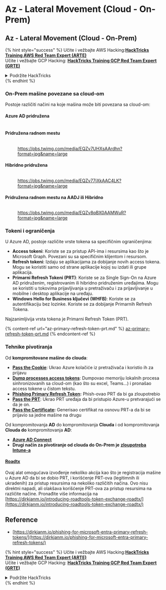 # Az - Lateral Movement (Cloud - On-Prem)

## Az - Lateral Movement (Cloud - On-Prem)

{% hint style="success" %}
Učite i vežbajte AWS Hacking:<img src="../../../.gitbook/assets/image (1) (1) (1) (1).png" alt="" data-size="line">[**HackTricks Training AWS Red Team Expert (ARTE)**](https://training.hacktricks.xyz/courses/arte)<img src="../../../.gitbook/assets/image (1) (1) (1) (1).png" alt="" data-size="line">\
Učite i vežbajte GCP Hacking: <img src="../../../.gitbook/assets/image (2) (1).png" alt="" data-size="line">[**HackTricks Training GCP Red Team Expert (GRTE)**<img src="../../../.gitbook/assets/image (2) (1).png" alt="" data-size="line">](https://training.hacktricks.xyz/courses/grte)

<details>

<summary>Podržite HackTricks</summary>

* Proverite [**planove pretplate**](https://github.com/sponsors/carlospolop)!
* **Pridružite se** 💬 [**Discord grupi**](https://discord.gg/hRep4RUj7f) ili [**telegram grupi**](https://t.me/peass) ili **pratite** nas na **Twitteru** 🐦 [**@hacktricks\_live**](https://twitter.com/hacktricks_live)**.**
* **Podelite hakerske trikove slanjem PR-ova na** [**HackTricks**](https://github.com/carlospolop/hacktricks) i [**HackTricks Cloud**](https://github.com/carlospolop/hacktricks-cloud) github repozitorijume.

</details>
{% endhint %}

### On-Prem mašine povezane sa cloud-om

Postoje različiti načini na koje mašina može biti povezana sa cloud-om:

#### Azure AD pridružena

<figure><img src="../../../.gitbook/assets/image (259).png" alt=""><figcaption></figcaption></figure>

#### Pridružena radnom mestu

<figure><img src="../../../.gitbook/assets/image (222).png" alt=""><figcaption><p><a href="https://pbs.twimg.com/media/EQZv7UHXsAArdhn?format=jpg&#x26;name=large">https://pbs.twimg.com/media/EQZv7UHXsAArdhn?format=jpg&#x26;name=large</a></p></figcaption></figure>

#### Hibridno pridružena

<figure><img src="../../../.gitbook/assets/image (178).png" alt=""><figcaption><p><a href="https://pbs.twimg.com/media/EQZv77jXkAAC4LK?format=jpg&#x26;name=large">https://pbs.twimg.com/media/EQZv77jXkAAC4LK?format=jpg&#x26;name=large</a></p></figcaption></figure>

#### Pridružena radnom mestu na AADJ ili Hibridno

<figure><img src="../../../.gitbook/assets/image (252).png" alt=""><figcaption><p><a href="https://pbs.twimg.com/media/EQZv8qBX0AAMWuR?format=jpg&#x26;name=large">https://pbs.twimg.com/media/EQZv8qBX0AAMWuR?format=jpg&#x26;name=large</a></p></figcaption></figure>

### Tokeni i ograničenja <a href="#tokens-and-limitations" id="tokens-and-limitations"></a>

U Azure AD, postoje različite vrste tokena sa specifičnim ograničenjima:

* **Access tokeni**: Koriste se za pristup API-ima i resursima kao što je Microsoft Graph. Povezani su sa specifičnim klijentom i resursom.
* **Refresh tokeni**: Izdaju se aplikacijama za dobijanje novih access tokena. Mogu se koristiti samo od strane aplikacije kojoj su izdati ili grupe aplikacija.
* **Primarni Refresh Tokeni (PRT)**: Koriste se za Single Sign-On na Azure AD pridruženim, registrovanim ili hibridno pridruženim uređajima. Mogu se koristiti u tokovima prijavljivanja u pretraživaču i za prijavljivanje u mobilne i desktop aplikacije na uređaju.
* **Windows Hello for Business ključevi (WHFB)**: Koriste se za autentifikaciju bez lozinke. Koriste se za dobijanje Primarnih Refresh Tokena.

Najzanimljivija vrsta tokena je Primarni Refresh Token (PRT).

{% content-ref url="az-primary-refresh-token-prt.md" %}
[az-primary-refresh-token-prt.md](az-primary-refresh-token-prt.md)
{% endcontent-ref %}

### Tehnike pivotiranja

Od **kompromitovane mašine do clouda**:

* [**Pass the Cookie**](az-pass-the-cookie.md): Ukrao Azure kolačiće iz pretraživača i koristio ih za prijavu
* [**Dump processes access tokens**](az-processes-memory-access-token.md): Dumpovao memoriju lokalnih procesa sinhronizovanih sa cloud-om (kao što su excel, Teams...) i pronašao access tokene u čistom tekstu.
* [**Phishing Primary Refresh Token**](az-phishing-primary-refresh-token-microsoft-entra.md)**:** Phish-ovao PRT da bi ga zloupotrebio
* [**Pass the PRT**](pass-the-prt.md): Ukrao PRT uređaja da bi pristupio Azure-u pretvarajući se da je on.
* [**Pass the Certificate**](az-pass-the-certificate.md)**:** Generisao certifikat na osnovu PRT-a da bi se prijavio sa jedne mašine na drugu

Od kompromitovanja **AD** do kompromitovanja **Clouda** i od kompromitovanja **Clouda do** kompromitovanja **AD**:

* [**Azure AD Connect**](azure-ad-connect-hybrid-identity/)
* **Drugi način za pivotiranje od clouda do On-Prem je** [**zloupotreba Intune-a**](../az-services/intune.md)

#### [Roadtx](https://github.com/dirkjanm/ROADtools)

Ovaj alat omogućava izvođenje nekoliko akcija kao što je registracija mašine u Azure AD da bi se dobio PRT, i korišćenje PRT-ova (legitimnih ili ukradenih) za pristup resursima na nekoliko različitih načina. Ovo nisu direktni napadi, ali olakšava korišćenje PRT-ova za pristup resursima na različite načine. Pronađite više informacija na [https://dirkjanm.io/introducing-roadtools-token-exchange-roadtx/](https://dirkjanm.io/introducing-roadtools-token-exchange-roadtx/)

## Reference

* [https://dirkjanm.io/phishing-for-microsoft-entra-primary-refresh-tokens/](https://dirkjanm.io/phishing-for-microsoft-entra-primary-refresh-tokens/)

{% hint style="success" %}
Učite i vežbajte AWS Hacking:<img src="../../../.gitbook/assets/image (1) (1) (1) (1).png" alt="" data-size="line">[**HackTricks Training AWS Red Team Expert (ARTE)**](https://training.hacktricks.xyz/courses/arte)<img src="../../../.gitbook/assets/image (1) (1) (1) (1).png" alt="" data-size="line">\
Učite i vežbajte GCP Hacking: <img src="../../../.gitbook/assets/image (2) (1).png" alt="" data-size="line">[**HackTricks Training GCP Red Team Expert (GRTE)**<img src="../../../.gitbook/assets/image (2) (1).png" alt="" data-size="line">](https://training.hacktricks.xyz/courses/grte)

<details>

<summary>Podržite HackTricks</summary>

* Proverite [**planove pretplate**](https://github.com/sponsors/carlospolop)!
* **Pridružite se** 💬 [**Discord grupi**](https://discord.gg/hRep4RUj7f) ili [**telegram grupi**](https://t.me/peass) ili **pratite** nas na **Twitteru** 🐦 [**@hacktricks\_live**](https://twitter.com/hacktricks_live)**.**
* **Podelite hakerske trikove slanjem PR-ova na** [**HackTricks**](https://github.com/carlospolop/hacktricks) i [**HackTricks Cloud**](https://github.com/carlospolop/hacktricks-cloud) github repozitorijume.

</details>
{% endhint %}
